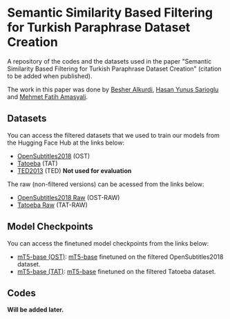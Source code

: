 # Semantic Similarity Based Filtering for Turkish Paraphrase Dataset Creation
A repository of the codes and the datasets used in the paper "Semantic Similarity Based Filtering for Turkish Paraphrase Dataset Creation" (citation to be added when published).

The work in this paper was done by [Besher Alkurdi](https://github.com/mrbesher), [Hasan Yunus Sarioglu](https://github.com/hyunussarioglu) and [Mehmet Fatih Amasyali](https://github.com/mfatihamasyali).

## Datasets
You can access the filtered datasets that we used to train our models from the Hugging Face Hub at the links below:

- [OpenSubtitles2018](https://huggingface.co/datasets/mrbesher/tr-paraphrase-opensubtitles2018) (OST)
- [Tatoeba](https://huggingface.co/datasets/mrbesher/tr-paraphrase-tatoeba) (TAT)
- [TED2013](https://huggingface.co/datasets/mrbesher/tr-paraphrase-ted2013) (TED) __Not used for evaluation__

The raw (non-filtered versions) can be acessed from the links below:

- [OpenSubtitles2018 Raw](https://huggingface.co/datasets/mrbesher/tr-paraphrase-opensubtitles2018) (OST-RAW)
- [Tatoeba Raw](https://huggingface.co/datasets/mrbesher/tr-paraphrase-tatoeba-raw) (TAT-RAW)

## Model Checkpoints
You can access the finetuned model checkpoints from the links below:

- [mT5-base (OST)](https://huggingface.co/hyunussarioglu/paraphrase-mt5-base-ost): [mT5-base](https://huggingface.co/google/mt5-base) finetuned on the filtered OpenSubtitles2018 dataset.
- [mT5-base (TAT)](https://huggingface.co/hyunussarioglu/paraphrase-mt5-base-tat): [mT5-base](https://huggingface.co/google/mt5-base) finetuned on the filtered Tatoeba dataset.

## Codes
__Will be added later.__

